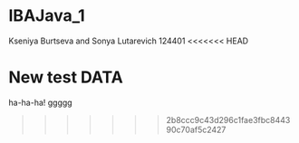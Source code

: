 # IBAJava_1
Kseniya Burtseva and Sonya Lutarevich
124401
<<<<<<< HEAD

New test DATA
=======
ha-ha-ha! ggggg
>>>>>>> 2b8ccc9c43d296c1fae3fbc844390c70af5c2427
